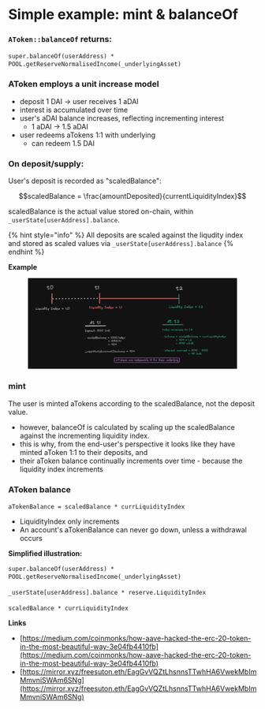 # Simple example: mint & balanceOf

### `AToken::balanceOf` returns:

```solidity
super.balanceOf(userAddress) * POOL.getReserveNormalisedIncome(_underlyingAsset)
```

### AToken employs a unit increase model

* deposit 1 DAI -> user receives 1 aDAI
* interest is accumulated over time
* user's aDAI balance increases, reflecting incrementing interest
  * 1 aDAI -> 1.5 aDAI
* user redeems aTokens 1:1 with underlying
  * can redeem 1.5 DAI

### On deposit/supply:

User's deposit is recorded as "scaledBalance":

$$scaledBalance = \frac{amountDeposited}{currentLiquidityIndex}$$

scaledBalance is the actual value stored on-chain, within `_userState[userAddress].balance`.

{% hint style="info" %}
All deposits are scaled against the liqudity index and stored as scaled values via `_userState[userAddress].balance`
{% endhint %}

**Example**

<figure><img src="../../.gitbook/assets/image (335).png" alt=""><figcaption></figcaption></figure>

### mint

The user is minted aTokens according to the scaledBalance, not the deposit value.&#x20;

* however, balanceOf is calculated by scaling up the scaledBalance against the incrementing liquidity index.
* this is why, from the end-user's perspective it looks like they have minted aToken 1:1 to their deposits, and
* their aToken balance continually increments over time - because the liquidity index increments

### AToken balance

```solidity
aTokenBalance = scaledBalance * currLiquidityIndex
```

* LiquidityIndex only increments&#x20;
* An account's aTokenBalance can never go down, unless a withdrawal occurs

**Simplified illustration:**

```solidity
super.balanceOf(userAddress) * POOL.getReserveNormalisedIncome(_underlyingAsset)

_userState[userAddress].balance * reserve.LiquidityIndex

scaledBalance * currLiquidityIndex
```



**Links**

* [https://medium.com/coinmonks/how-aave-hacked-the-erc-20-token-in-the-most-beautiful-way-3e04fb4410fb](https://medium.com/coinmonks/how-aave-hacked-the-erc-20-token-in-the-most-beautiful-way-3e04fb4410fb)
* [https://mirror.xyz/freesuton.eth/EagGvVQZtLhsnnsTTwhHA6VwekMbImMmvniSWAm6SNg](https://mirror.xyz/freesuton.eth/EagGvVQZtLhsnnsTTwhHA6VwekMbImMmvniSWAm6SNg)
